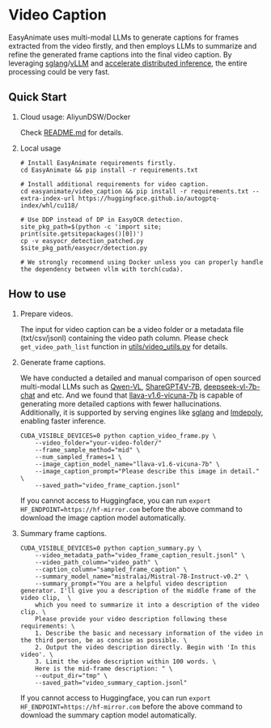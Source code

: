 # Video Caption
EasyAnimate uses multi-modal LLMs to generate captions for frames extracted from the video firstly, and then employs LLMs to summarize and refine the generated frame captions into the final video caption. By leveraging [sglang](https://github.com/sgl-project/sglang)/[vLLM](https://github.com/vllm-project/vllm) and [accelerate distributed inference](https://huggingface.co/docs/accelerate/en/usage_guides/distributed_inference), the entire processing could be very fast.

## Quick Start
1. Cloud usage: AliyunDSW/Docker
    
    Check [README.md](../../README.md#quick-start) for details.

2. Local usage

    ```shell
    # Install EasyAnimate requirements firstly.
    cd EasyAnimate && pip install -r requirements.txt

    # Install additional requirements for video caption.
    cd easyanimate/video_caption && pip install -r requirements.txt --extra-index-url https://huggingface.github.io/autogptq-index/whl/cu118/

    # Use DDP instead of DP in EasyOCR detection.
    site_pkg_path=$(python -c 'import site; print(site.getsitepackages()[0])')
    cp -v easyocr_detection_patched.py $site_pkg_path/easyocr/detection.py

    # We strongly recommend using Docker unless you can properly handle the dependency between vllm with torch(cuda).
    ```

## How to use

1. Prepare videos.

    The input for video caption can be a video folder or a metadata file (txt/csv/jsonl) containing the video path column. Please check `get_video_path_list` function in [utils/video_utils.py](utils/video_utils.py) for details.

2. Generate frame captions.

    We have conducted a detailed and manual comparison of open sourced multi-modal LLMs such as [Qwen-VL](https://huggingface.co/Qwen/Qwen-VL), [ShareGPT4V-7B](https://huggingface.co/Lin-Chen/ShareGPT4V-7B), [deepseek-vl-7b-chat](https://huggingface.co/deepseek-ai/deepseek-vl-7b-chat) and etc. And we found that [llava-v1.6-vicuna-7b](https://huggingface.co/liuhaotian/llava-v1.6-vicuna-7b) is capable of generating more detailed captions with fewer hallucinations. Additionally, it is supported by serving engines like [sglang](https://github.com/sgl-project/sglang) and [lmdepoly](https://github.com/InternLM/lmdeploy), enabling faster inference.

    ```shell
    CUDA_VISIBLE_DEVICES=0 python caption_video_frame.py \
        --video_folder="your-video-folder/"
        --frame_sample_method="mid" \
        --num_sampled_frames=1 \
        --image_caption_model_name="llava-v1.6-vicuna-7b" \
        --image_caption_prompt="Please describe this image in detail." \
        --saved_path="video_frame_caption.jsonl"
    ```

    If you cannot access to Huggingface, you can run `export HF_ENDPOINT=https://hf-mirror.com` before the above command to download the image caption model automatically.

3. Summary frame captions.

    ```shell
    CUDA_VISIBLE_DEVICES=0 python caption_summary.py \
        --video_metadata_path="video_frame_caption_result.jsonl" \
        --video_path_column="video_path" \
        --caption_column="sampled_frame_caption" \
        --summary_model_name="mistralai/Mistral-7B-Instruct-v0.2" \
        --summary_prompt="You are a helpful video description generator. I'll give you a description of the middle frame of the video clip,  \
        which you need to summarize it into a description of the video clip. \
        Please provide your video description following these requirements: \
        1. Describe the basic and necessary information of the video in the third person, be as concise as possible. \
        2. Output the video description directly. Begin with 'In this video'. \
        3. Limit the video description within 100 words. \
        Here is the mid-frame description: " \
        --output_dir="tmp" \
        --saved_path="video_summary_caption.jsonl"
    ```

    If you cannot access to Huggingface, you can run `export HF_ENDPOINT=https://hf-mirror.com` before the above command to download the summary caption model automatically.